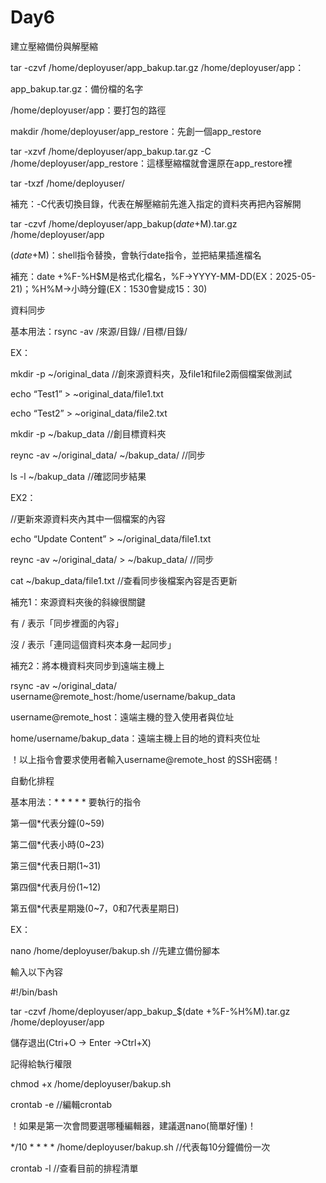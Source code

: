 # Day6

建立壓縮備份與解壓縮

tar -czvf /home/deployuser/app_bakup.tar.gz /home/deployuser/app：

app_bakup.tar.gz：備份檔的名字

/home/deployuser/app：要打包的路徑

makdir /home/deployuser/app_restore：先創一個app_restore

tar -xzvf /home/deployuser/app_bakup.tar.gz -C /home/deployuser/app_restore：這樣壓縮檔就會還原在app_restore裡

tar -txzf /home/deployuser/

補充：-C代表切換目錄，代表在解壓縮前先進入指定的資料夾再把內容解開

tar -czvf /home/deployuser/app_bakup$(date +%F-%H$M).tar.gz /home/deployuser/app

$(date +%F-%H$M)：shell指令替換，會執行date指令，並把結果插進檔名

補充：date +%F-%H$M是格式化檔名，%F->YYYY-MM-DD(EX：2025-05-21)；%H%M->小時分鐘(EX：1530會變成15：30)

資料同步

基本用法：rsync -av /來源/目錄/ /目標/目錄/

EX：

mkdir -p ~/original_data  //創來源資料夾，及file1和file2兩個檔案做測試

echo “Test1” > ~original_data/file1.txt

echo “Test2” > ~original_data/file2.txt

mkdir -p ~/bakup_data   //創目標資料夾

reync -av ~/original_data/ ~/bakup_data/    //同步

ls -l ~/bakup_data   //確認同步結果

EX2：

//更新來源資料夾內其中一個檔案的內容

echo “Update Content” > ~/original_data/file1.txt

reync -av ~/original_data/ > ~/bakup_data/   //同步

cat ~/bakup_data/file1.txt    //查看同步後檔案內容是否更新

補充1：來源資料夾後的斜線很關鍵

有 / 表示「同步裡面的內容」

沒 / 表示「連同這個資料夾本身一起同步」

補充2：將本機資料夾同步到遠端主機上

rsync -av ~/original_data/ username@remote_host:/home/username/bakup_data

username@remote_host：遠端主機的登入使用者與位址

home/username/bakup_data：遠端主機上目的地的資料夾位址

！以上指令會要求使用者輸入username@remote_host 的SSH密碼！

自動化排程

基本用法：* * * * * 要執行的指令

第一個*代表分鐘(0~59)

第二個*代表小時(0~23)

第三個*代表日期(1~31)

第四個*代表月份(1~12)

第五個*代表星期幾(0~7，0和7代表星期日)

EX：

nano /home/deployuser/bakup.sh  //先建立備份腳本

輸入以下內容

#!/bin/bash

tar -czvf /home/deployuser/app_bakup_$(date +%F-%H%M).tar.gz /home/deployuser/app

儲存退出(Ctri+O -> Enter ->Ctrl+X)

記得給執行權限

chmod +x /home/deployuser/bakup.sh

crontab -e   //編輯crontab

！如果是第一次會問要選哪種編輯器，建議選nano(簡單好懂)！

*/10 * * * * /home/deployuser/bakup.sh  //代表每10分鐘備份一次

crontab -l   //查看目前的排程清單


